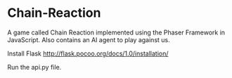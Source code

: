 # Chain-Reaction

A game called Chain Reaction implemented using the Phaser Framework in JavaScript. Also contains an AI agent to play against us. 

Install Flask
http://flask.pocoo.org/docs/1.0/installation/

Run the api.py file.
